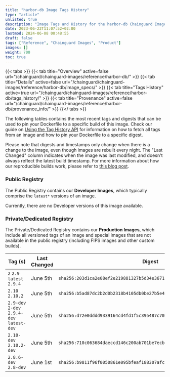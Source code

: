 ```yaml
---
title: "harbor-db Image Tags History"
type: "article"
unlisted: true
description: "Image Tags and History for the harbor-db Chainguard Image"
date: 2023-06-22T11:07:52+02:00
lastmod: 2024-06-08 00:48:55
draft: false
tags: ["Reference", "Chainguard Images", "Product"]
images: []
weight: 700
toc: true
---
```


{{< tabs >}}
{{< tab title="Overview" active=false url="/chainguard/chainguard-images/reference/harbor-db/" >}}
{{< tab title="Details" active=false url="/chainguard/chainguard-images/reference/harbor-db/image_specs/" >}}
{{< tab title="Tags History" active=true url="/chainguard/chainguard-images/reference/harbor-db/tags_history/" >}}
{{< tab title="Provenance" active=false url="/chainguard/chainguard-images/reference/harbor-db/provenance_info/" >}}
{{</ tabs >}}

The following tables contains the most recent tags and digests that can be used to pin your Dockerfile to a specific build of this image. Check our guide on [Using the Tag History API](/chainguard/chainguard-images/using-the-tag-history-api/) for information on how to fetch all tags from an image and how to pin your Dockerfile to a specific digest.

Please note that digests and timestamps only change when there is a change to the image, even though images are rebuilt every night. The "Last Changed" column indicates when the image was last modified, and doesn't always reflect the latest build timestamp. For more information about how our reproducible builds work, please refer to [this blog post](https://www.chainguard.dev/unchained/reproducing-chainguards-reproducible-image-builds).

### Public Registry
The Public Registry contains our **Developer Images**, which typically comprise the `latest*` versions of an image.

Currently, there are no Developer versions of this image available.

### Private/Dedicated Registry
The Private/Dedicated Registry contains our **Production Images**, which include all versioned tags of an image and special images that are not available in the public registry (including FIPS images and other custom builds).

| Tag (s)                                     | Last Changed | Digest                                                                    |
|---------------------------------------------|--------------|---------------------------------------------------------------------------|
|  `2` `2.9` `latest` `2.9.4`                 | June 5th     | `sha256:203d1ca2e08ef2e219881327b5d34e36712352a97317eb1572b98c896b1b49a5` |
|  `2.10` `2.10.2`                            | June 5th     | `sha256:b5ad87dc2b2d0b2318b4105db0be27b5e47b1dc94e1d6954218270b695acb402` |
|  `2.9-dev` `2-dev` `2.9.4-dev` `latest-dev` | June 5th     | `sha256:d72e0dddd9339164cd4fd1f5c395487c709c5b2874a39d44887550a0a6433fc3` |
|  `2.10-dev` `2.10.2-dev`                    | June 5th     | `sha256:710c063684daeccd146c200ab701be7ecbda369b637744ead91d06bff526131e` |
|  `2.8.6-dev` `2.8-dev`                      | June 1st     | `sha256:b9811f96f0050861e095bfeaf188307afc76c89b462d685488823bc78c83b300` |

